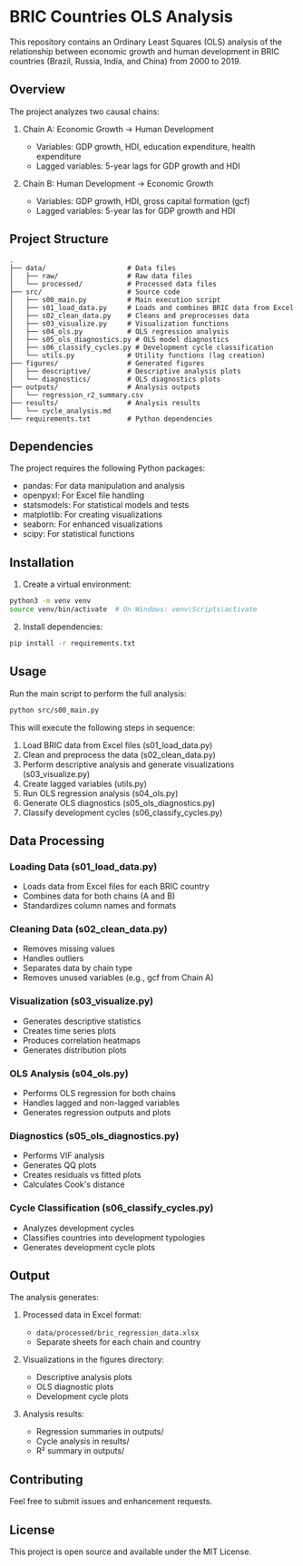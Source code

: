 # BRIC Countries OLS Analysis

This repository contains an Ordinary Least Squares (OLS) analysis of the relationship between economic growth and human development in BRIC countries (Brazil, Russia, India, and China) from 2000 to 2019.

## Overview

The project analyzes two causal chains:

1. Chain A: Economic Growth → Human Development

   - Variables: GDP growth, HDI, education expenditure, health expenditure
   - Lagged variables: 5-year lags for GDP growth and HDI

2. Chain B: Human Development → Economic Growth

   - Variables: GDP growth, HDI, gross capital formation (gcf)
   - Lagged variables: 5-year las for GDP growth and HDI

## Project Structure

```
.
├── data/                    # Data files
│   ├── raw/                 # Raw data files
│   └── processed/           # Processed data files
├── src/                     # Source code
│   ├── s00_main.py          # Main execution script
│   ├── s01_load_data.py     # Loads and combines BRIC data from Excel
│   ├── s02_clean_data.py    # Cleans and preprocesses data
│   ├── s03_visualize.py     # Visualization functions
│   ├── s04_ols.py           # OLS regression analysis
│   ├── s05_ols_diagnostics.py # OLS model diagnostics
│   ├── s06_classify_cycles.py # Development cycle classification
│   └── utils.py             # Utility functions (lag creation)
├── figures/                 # Generated figures
│   ├── descriptive/         # Descriptive analysis plots
│   └── diagnostics/         # OLS diagnostics plots
├── outputs/                 # Analysis outputs
│   └── regression_r2_summary.csv
├── results/                 # Analysis results
│   └── cycle_analysis.md
└── requirements.txt         # Python dependencies
```

## Dependencies

The project requires the following Python packages:

- pandas: For data manipulation and analysis
- openpyxl: For Excel file handling
- statsmodels: For statistical models and tests
- matplotlib: For creating visualizations
- seaborn: For enhanced visualizations
- scipy: For statistical functions

## Installation

1. Create a virtual environment:

```bash
python3 -m venv venv
source venv/bin/activate  # On Windows: venv\Scripts\activate
```

2. Install dependencies:

```bash
pip install -r requirements.txt
```

## Usage

Run the main script to perform the full analysis:

```bash
python src/s00_main.py
```

This will execute the following steps in sequence:

1. Load BRIC data from Excel files (s01_load_data.py)
2. Clean and preprocess the data (s02_clean_data.py)
3. Perform descriptive analysis and generate visualizations (s03_visualize.py)
4. Create lagged variables (utils.py)
5. Run OLS regression analysis (s04_ols.py)
6. Generate OLS diagnostics (s05_ols_diagnostics.py)
7. Classify development cycles (s06_classify_cycles.py)

## Data Processing

### Loading Data (s01_load_data.py)

- Loads data from Excel files for each BRIC country
- Combines data for both chains (A and B)
- Standardizes column names and formats

### Cleaning Data (s02_clean_data.py)

- Removes missing values
- Handles outliers
- Separates data by chain type
- Removes unused variables (e.g., gcf from Chain A)

### Visualization (s03_visualize.py)

- Generates descriptive statistics
- Creates time series plots
- Produces correlation heatmaps
- Generates distribution plots

### OLS Analysis (s04_ols.py)

- Performs OLS regression for both chains
- Handles lagged and non-lagged variables
- Generates regression outputs and plots

### Diagnostics (s05_ols_diagnostics.py)

- Performs VIF analysis
- Generates QQ plots
- Creates residuals vs fitted plots
- Calculates Cook's distance

### Cycle Classification (s06_classify_cycles.py)

- Analyzes development cycles
- Classifies countries into development typologies
- Generates development cycle plots

## Output

The analysis generates:

1. Processed data in Excel format:

   - `data/processed/bric_regression_data.xlsx`
   - Separate sheets for each chain and country

2. Visualizations in the figures directory:

   - Descriptive analysis plots
   - OLS diagnostic plots
   - Development cycle plots

3. Analysis results:

   - Regression summaries in outputs/
   - Cycle analysis in results/
   - R² summary in outputs/

## Contributing

Feel free to submit issues and enhancement requests.

## License

This project is open source and available under the MIT License.
